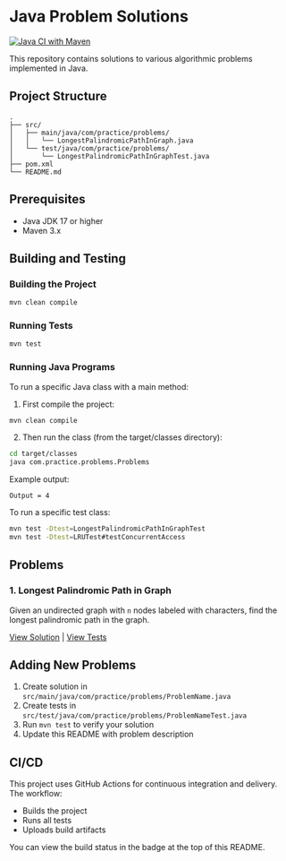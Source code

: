 # Java Problem Solutions

[![Java CI with Maven](../../actions/workflows/maven.yml/badge.svg)](../../actions/workflows/maven.yml)

This repository contains solutions to various algorithmic problems implemented in Java.

## Project Structure

```
.
├── src/
│   ├── main/java/com/practice/problems/
│   │   └── LongestPalindromicPathInGraph.java
│   └── test/java/com/practice/problems/
│       └── LongestPalindromicPathInGraphTest.java
├── pom.xml
└── README.md
```

## Prerequisites

- Java JDK 17 or higher
- Maven 3.x

## Building and Testing

### Building the Project

```bash
mvn clean compile
```

### Running Tests

```bash
mvn test
```

### Running Java Programs

To run a specific Java class with a main method:

1. First compile the project:

```bash
mvn clean compile
```

2. Then run the class (from the target/classes directory):

```bash
cd target/classes
java com.practice.problems.Problems
```

Example output:

```
Output = 4
```

To run a specific test class:

```bash
mvn test -Dtest=LongestPalindromicPathInGraphTest
mvn test -Dtest=LRUTest#testConcurrentAccess
```

## Problems

### 1. Longest Palindromic Path in Graph

Given an undirected graph with `n` nodes labeled with characters, find the longest palindromic path in the graph.

[View Solution](src/main/java/com/practice/problems/LongestPalindromicPathInGraph.java) | [View Tests](src/test/java/com/practice/problems/LongestPalindromicPathInGraphTest.java)

## Adding New Problems

1. Create solution in `src/main/java/com/practice/problems/ProblemName.java`
2. Create tests in `src/test/java/com/practice/problems/ProblemNameTest.java`
3. Run `mvn test` to verify your solution
4. Update this README with problem description

## CI/CD

This project uses GitHub Actions for continuous integration and delivery. The workflow:

- Builds the project
- Runs all tests
- Uploads build artifacts

You can view the build status in the badge at the top of this README.

